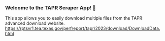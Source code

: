 ### Welcome to the TAPR Scraper App! 🍵  
This app allows you to easily download multiple files from the TAPR advanced download website.  
https://rptsvr1.tea.texas.gov/perfreport/tapr/2023/download/DownloadData.html  

